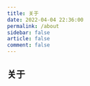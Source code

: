 ```yaml
---
title: 关于
date: 2022-04-04 22:36:00
permalink: /about
sidebar: false
article: false
comment: false
---
```


## 关于
